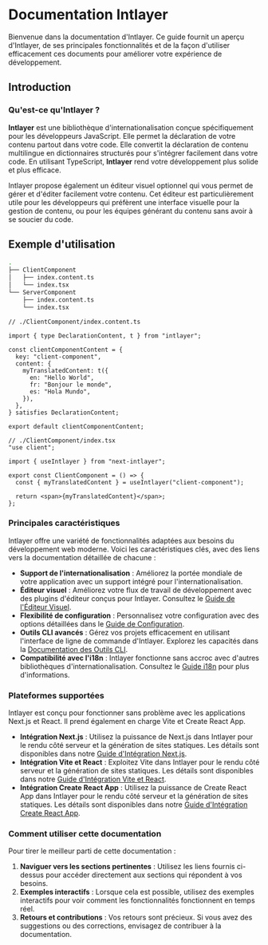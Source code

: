 # Documentation Intlayer

Bienvenue dans la documentation d'Intlayer. Ce guide fournit un aperçu d'Intlayer, de ses principales fonctionnalités et de la façon d'utiliser efficacement ces documents pour améliorer votre expérience de développement.

## Introduction

### Qu'est-ce qu'Intlayer ?

**Intlayer** est une bibliothèque d'internationalisation conçue spécifiquement pour les développeurs JavaScript. Elle permet la déclaration de votre contenu partout dans votre code. Elle convertit la déclaration de contenu multilingue en dictionnaires structurés pour s'intégrer facilement dans votre code. En utilisant TypeScript, **Intlayer** rend votre développement plus solide et plus efficace.

Intlayer propose également un éditeur visuel optionnel qui vous permet de gérer et d'éditer facilement votre contenu. Cet éditeur est particulièrement utile pour les développeurs qui préfèrent une interface visuelle pour la gestion de contenu, ou pour les équipes générant du contenu sans avoir à se soucier du code.

## Exemple d'utilisation

```bash
.
├── ClientComponent
│   ├── index.content.ts
│   └── index.tsx
└── ServerComponent
    ├── index.content.ts
    └── index.tsx
```

```tsx
// ./ClientComponent/index.content.ts

import { type DeclarationContent, t } from "intlayer";

const clientComponentContent = {
  key: "client-component",
  content: {
    myTranslatedContent: t({
      en: "Hello World",
      fr: "Bonjour le monde",
      es: "Hola Mundo",
    }),
  },
} satisfies DeclarationContent;

export default clientComponentContent;
```

```tsx
// ./ClientComponent/index.tsx
"use client";

import { useIntlayer } from "next-intlayer";

export const ClientComponent = () => {
  const { myTranslatedContent } = useIntlayer("client-component");

  return <span>{myTranslatedContent}</span>;
};
```

### Principales caractéristiques

Intlayer offre une variété de fonctionnalités adaptées aux besoins du développement web moderne. Voici les caractéristiques clés, avec des liens vers la documentation détaillée de chacune :

- **Support de l'internationalisation** : Améliorez la portée mondiale de votre application avec un support intégré pour l'internationalisation.
- **Éditeur visuel** : Améliorez votre flux de travail de développement avec des plugins d'éditeur conçus pour Intlayer. Consultez le [Guide de l'Éditeur Visuel](https://github.com/aymericzip/intlayer/blob/main/docs/fr/intlayer_editor.md).
- **Flexibilité de configuration** : Personnalisez votre configuration avec des options détaillées dans le [Guide de Configuration](https://github.com/aymericzip/intlayer/blob/main/docs/fr/configuration.md).
- **Outils CLI avancés** : Gérez vos projets efficacement en utilisant l'interface de ligne de commande d'Intlayer. Explorez les capacités dans la [Documentation des Outils CLI](https://github.com/aymericzip/intlayer/blob/main/docs/fr/intlayer_cli.md).
- **Compatibilité avec l'i18n** : Intlayer fonctionne sans accroc avec d'autres bibliothèques d'internationalisation. Consultez le [Guide i18n](https://github.com/aymericzip/intlayer/blob/main/docs/fr/intlayer_with_i18next.md) pour plus d'informations.

### Plateformes supportées

Intlayer est conçu pour fonctionner sans problème avec les applications Next.js et React. Il prend également en charge Vite et Create React App.

- **Intégration Next.js** : Utilisez la puissance de Next.js dans Intlayer pour le rendu côté serveur et la génération de sites statiques. Les détails sont disponibles dans notre [Guide d'Intégration Next.js](https://github.com/aymericzip/intlayer/blob/main/docs/fr/intlayer_with_nextjs_15.md).
- **Intégration Vite et React** : Exploitez Vite dans Intlayer pour le rendu côté serveur et la génération de sites statiques. Les détails sont disponibles dans notre [Guide d'Intégration Vite et React](https://github.com/aymericzip/intlayer/blob/main/docs/fr/intlayer_with_vite+react.md).
- **Intégration Create React App** : Utilisez la puissance de Create React App dans Intlayer pour le rendu côté serveur et la génération de sites statiques. Les détails sont disponibles dans notre [Guide d'Intégration Create React App](https://github.com/aymericzip/intlayer/blob/main/docs/fr/intlayer_with_create_react_app.md).

### Comment utiliser cette documentation

Pour tirer le meilleur parti de cette documentation :

1. **Naviguer vers les sections pertinentes** : Utilisez les liens fournis ci-dessus pour accéder directement aux sections qui répondent à vos besoins.
2. **Exemples interactifs** : Lorsque cela est possible, utilisez des exemples interactifs pour voir comment les fonctionnalités fonctionnent en temps réel.
3. **Retours et contributions** : Vos retours sont précieux. Si vous avez des suggestions ou des corrections, envisagez de contribuer à la documentation.
